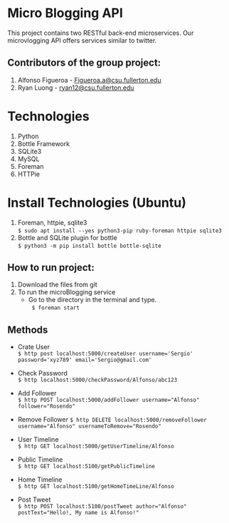 Micro Blogging API
===============================
This project contains two RESTful back-end microservices. Our microvlogging API offers services similar to twitter.  

Contributors of the group project:  
---------------------------------- 
1) Alfonso Figueroa - Figueroa.a@csu.fullerton.edu  
2) Ryan Luong - ryan12@csu.fullerton.edu  
  
Technologies      
===============================
1) Python  
2) Bottle Framework  
3) SQLite3  
4) MySQL  
5) Foreman  
6) HTTPie  

Install Technologies (Ubuntu)  
===============================
1) Foreman, httpie, sqlite3  
   ``` $ sudo apt install --yes python3-pip ruby-foreman httpie sqlite3  ```
2) Bottle and SQLite plugin for bottle  
   ``` $ python3 -m pip install bottle bottle-sqlite ```  

How to run project:
--------------------  
1) Download the files from git  
2) To run the microBlogging service  
   - Go to the directory in the terminal and type.  
      ``` $ foreman start```  

Methods  
--------------  
- Crate User  
   ``` $ http post localhost:5000/createUser username='Sergio' password='xyz789' email='Sergio@gmail.com' ```  

- Check Password  
   ``` $ http localhost:5000/checkPassword/Alfonso/abc123 ```  

- Add Follower   
   ``` $ http POST localhost:5000/addFollower username="Alfonso" follower="Rosendo" ```  

- Remove Follower
   ``` $ http DELETE localhost:5000/removeFollower username="Alfonso" usernameToRemove="Rosendo" ```  
  
- User Timeline  
   ``` $ http GET localhost:5000/getUserTimeline/Alfonso ```  

- Public Timeline  
   ``` $ http GET localhost:5100/getPublicTimeline ```    

- Home Timeline  
   ``` $ http GET localhost:5100/getHomeTimeLine/Alfonso ```    

- Post Tweet  
   ``` $ http POST localhost:5100/postTweet author="Alfonso" postText="Hello!, My name is Alfonso!" ```   


